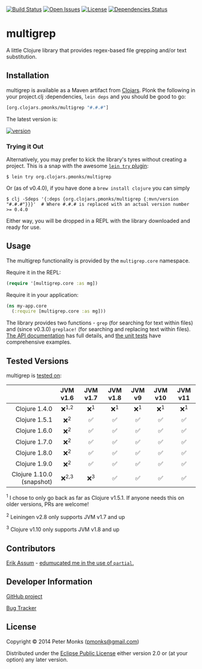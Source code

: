 [![Build Status](https://travis-ci.com/pmonks/multigrep.svg?branch=master)](https://travis-ci.com/pmonks/multigrep)
[![Open Issues](https://img.shields.io/github/issues/pmonks/multigrep.svg)](https://github.com/pmonks/multigrep/issues)
[![License](https://img.shields.io/github/license/pmonks/multigrep.svg)](https://github.com/pmonks/multigrep/blob/master/LICENSE)
[![Dependencies Status](https://versions.deps.co/pmonks/multigrep/status.svg)](https://versions.deps.co/pmonks/multigrep)

# multigrep

A little Clojure library that provides regex-based file grepping and/or text substitution.

## Installation

multigrep is available as a Maven artifact from [Clojars](https://clojars.org/org.clojars.pmonks/multigrep).
Plonk the following in your project.clj :dependencies, `lein deps` and you should be good to go:

```clojure
[org.clojars.pmonks/multigrep "#.#.#"]
```

The latest version is:

[![version](https://clojars.org/org.clojars.pmonks/multigrep/latest-version.svg)](https://clojars.org/org.clojars.pmonks/multigrep)

### Trying it Out
Alternatively, you may prefer to kick the library's tyres without creating a project.  This is a snap with the awesome [`lein try` plugin](https://github.com/rkneufeld/lein-try):

```shell
$ lein try org.clojars.pmonks/multigrep
```

Or (as of v0.4.0), if you have done a `brew install clojure` you can simply

```shell
$ clj -Sdeps '{:deps {org.clojars.pmonks/multigrep {:mvn/version "#.#.#"}}}'  # Where #.#.# is replaced with an actual version number >= 0.4.0
```

Either way, you will be dropped in a REPL with the library downloaded and ready for use.

## Usage

The multigrep functionality is provided by the `multigrep.core` namespace.

Require it in the REPL:

```clojure
(require '[multigrep.core :as mg])
```

Require it in your application:

```clojure
(ns my-app.core
  (:require [multigrep.core :as mg]))
```

The library provides two functions - `grep` (for searching for text within files) and (since v0.3.0) `greplace!` (for searching and replacing text within files).
[The API documentation](https://pmonks.github.io/multigrep/) has full details, and [the unit tests](https://github.com/pmonks/multigrep/blob/master/test/multigrep/core_test.clj) have comprehensive examples.

## Tested Versions

multigrep is [tested on](https://travis-ci.com/pmonks/multigrep):

|                           | JVM v1.6         | JVM v1.7       | JVM v1.8        | JVM v9         | JVM v10        | JVM v11         |
|                      ---: |  :---:           |  :---:         |  :---:          |  :---:         |  :---:         |  :---:          |
| Clojure 1.4.0             | ❌<sup>1,2</sup> | ❌<sup>1</sup> | ❌<sup>1</sup> | ❌<sup>1</sup> | ❌<sup>1</sup> | ❌<sup>1</sup> |
| Clojure 1.5.1             | ❌<sup>2</sup>   | ✅             | ✅             | ✅             | ✅             | ✅             |
| Clojure 1.6.0             | ❌<sup>2</sup>   | ✅             | ✅             | ✅             | ✅             | ✅             |
| Clojure 1.7.0             | ❌<sup>2</sup>   | ✅             | ✅             | ✅             | ✅             | ✅             |
| Clojure 1.8.0             | ❌<sup>2</sup>   | ✅             | ✅             | ✅             | ✅             | ✅             |
| Clojure 1.9.0             | ❌<sup>2</sup>   | ✅             | ✅             | ✅             | ✅             | ✅             |
| Clojure 1.10.0 (snapshot) | ❌<sup>2,3</sup> | ❌<sup>3</sup> | ✅             | ✅             | ✅             | ✅             |

<sup>1</sup> I chose to only go back as far as Clojure v1.5.1.  If anyone needs this on older versions, PRs are welcome!

<sup>2</sup> Leiningen v2.8 only supports JVM v1.7 and up

<sup>3</sup> Clojure v1.10 only supports JVM v1.8 and up

## Contributors
[Erik Assum](https://github.com/slipset) - [edumucated me in the use of ```partial```.](https://twitter.com/slipset/status/522620387709169664)

## Developer Information

[GitHub project](https://github.com/pmonks/multigrep)

[Bug Tracker](https://github.com/pmonks/multigrep/issues)

## License

Copyright © 2014 Peter Monks (pmonks@gmail.com)

Distributed under the [Eclipse Public License](http://www.eclipse.org/legal/epl-v20.html) either version 2.0 or (at your option) any later version.
